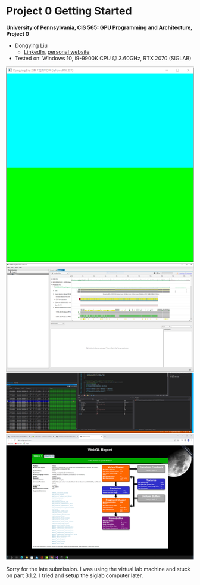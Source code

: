 Project 0 Getting Started
====================

**University of Pennsylvania, CIS 565: GPU Programming and Architecture, Project 0**

* Dongying Liu
  * [LinkedIn](https://www.linkedin.com/in/dongying-liu/), [personal website](https://vivienliu1998.wixsite.com/portfolio)
 * Tested on: Windows 10, i9-9900K CPU @ 3.60GHz, RTX 2070 (SIGLAB)

![](images/part3.1.1.PNG)
![](images/part3.1.2.PNG)
![](images/part3.1.3.PNG)
![](images/part3.2.PNG)

Sorry for the late submission. I was using the virtual lab machine and stuck on part 3.1.2. I tried and setup the siglab computer later.
